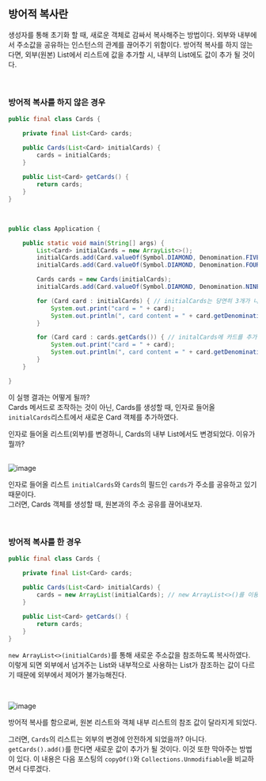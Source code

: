 ## 방어적 복사란

생성자를 통해 초기화 할 때, 새로운 객체로 감싸서 복사해주는 방법이다.
외부와 내부에서 주소값을 공유하는 인스턴스의 관계를 끊어주기 위함이다.
방어적 복사를 하지 않는다면, 외부(원본) List에서 리스트에 값을 추가할 시, 내부의 List에도 값이 추가 될 것이다.

<br/>


### 방어적 복사를 하지 않은 경우

```java
public final class Cards {

    private final List<Card> cards;

    public Cards(List<Card> initialCards) {
        cards = initialCards;
    }
  
    public List<Card> getCards() {
        return cards;
    }
}
```

<br/>

```java
public class Application {

    public static void main(String[] args) {
        List<Card> initialCards = new ArrayList<>();
        initialCards.add(Card.valueOf(Symbol.DIAMOND, Denomination.FIVE));
        initialCards.add(Card.valueOf(Symbol.DIAMOND, Denomination.FOUR));

        Cards cards = new Cards(initialCards);
      	initialCards.add(Card.valueOf(Symbol.DIAMOND, Denomination.NINE)); // 원본 리스트에서 값 추가

        for (Card card : initialCards) { // initialCards는 당연히 3개가 나올테고
            System.out.print("card = " + card);
            System.out.println(", card content = " + card.getDenomination() + " " +card.getSymbol());
        }

        for (Card card : cards.getCards()) { // initalCards에 카드를 추가하기 전에, Cards 객체를 먼저 만들었으니까 사이즈가 2이지 않을까?
            System.out.print("card = " + card);
            System.out.println(", card content = " + card.getDenomination() + " " +card.getSymbol());
        }
    }

}
```

이 실행 결과는 어떻게 될까?<br/>
Cards 메서드로 조작하는 것이 아닌, Cards를 생성할 때, 인자로 들어올 `initialCards`리스트에서 새로운 Card 객체를 추가하였다.


인자로 들어올 리스트(외부)를 변경하니, Cards의 내부 List에서도 변경되었다.
이유가 뭘까? 

<br/>

<img src="https://user-images.githubusercontent.com/67885363/158861419-22c3b5f3-cfe4-496b-9a51-c50cb401f449.png" alt="image" style="zoom:100%;" />

인자로 들어올 리스트 `initialCards`와 `Cards`의 필드인 `cards`가 주소를 공유하고 있기 때문이다.<br/>
그러면, Cards 객체를 생성할 때, 원본과의 주소 공유를 끊어내보자.


<br/>

### 방어적 복사를 한 경우

```java
public final class Cards {

    private final List<Card> cards;

    public Cards(List<Card> initialCards) {
        cards = new ArrayList(initialCards); // new ArrayList<>()를 이용해 복사본을 만들었다.
    }
  
    public List<Card> getCards() {
        return cards;
    }
}
```

`new ArrayList<>(initialCards)`를 통해 새로운 주소값을 참조하도록 복사하였다.<br/>
이렇게 되면 외부에서 넘겨주는 List와 내부적으로 사용하는 List가 참조하는 값이 다르기 때문에 외부에서 제어가 불가능해진다.

<br/>

![image](https://user-images.githubusercontent.com/67885363/158861097-e4dd8fd0-6924-4462-8aaa-a28457abcf6f.png)

방어적 복사를 함으로써, 원본 리스트와 객체 내부 리스트의 참조 값이 달라지게 되었다.



그러면, `Cards`의 리스트는 외부의 변경에 안전하게 되었을까? 
아니다. `getCards().add()`를 한다면 새로운 값이 추가가 될 것이다.
이것 또한 막아주는 방법이 있다. 
이 내용은 다음 포스팅의 `copyOf()`와 `Collections.Unmodifiable`을 비교하면서 다루겠다.